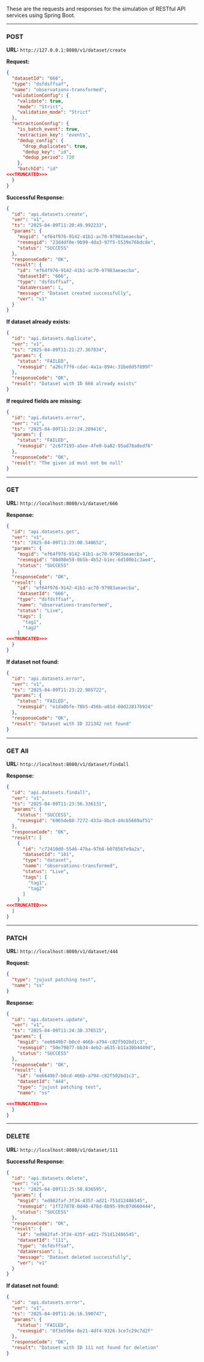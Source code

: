 
These are the requests and responses for the simulation of RESTful API services using Spring Boot.

---

### **POST**  
**URL:** `http://127.0.0.1:8080/v1/dataset/create`  

**Request:**
```json
{
  "datasetId": "666",
  "type": "dsfdsffsaf",
  "name": "observations-transformed",
  "validationConfig": {
    "validate": true,
    "mode": "Strict",
    "validation_mode": "Strict"
  },
  "extractionConfig": {
    "is_batch_event": true,
    "extraction_key": "events",
    "dedup_config": {
      "drop_duplicates": true,
      "dedup_key": "id",
      "dedup_period": 720
    },
    "batchId": "id"
<<<TRUNCATED>>>
  }
}
```

**Successful Response:**
```json
{
  "id": "api.datasets.create",
  "ver": "v1",
  "ts": "2025-04-09T11:20:49.992233",
  "params": {
    "msgid": "ef64f976-9142-41b1-ac70-97983aeaecba",
    "resmsgid": "23d4df0e-9b99-4da3-97f5-5539e76bdc8e",
    "status": "SUCCESS"
  },
  "responseCode": "OK",
  "result": {
    "id": "ef64f976-9142-41b1-ac70-97983aeaecba",
    "datasetId": "666",
    "type": "dsfdsffsaf",
    "dataVersion": 1,
    "message": "Dataset created successfully",
    "ver": "v1"
  }
}
```

**If dataset already exists:**
```json
{
  "id": "api.datasets.duplicate",
  "ver": "v1",
  "ts": "2025-04-09T11:21:27.367834",
  "params": {
    "status": "FAILED",
    "resmsgid": "a26cf7f6-cdac-4a1a-894c-31be0d5f899f"
  },
  "responseCode": "OK",
  "result": "Dataset with ID 666 already exists"
}
```

**If required fields are missing:**
```json
{
  "id": "api.datasets.error",
  "ver": "v1",
  "ts": "2025-04-09T11:22:24.289416",
  "params": {
    "status": "FAILED",
    "resmsgid": "2c677193-a5ee-4fe0-ba82-95ad78a8edf6"
  },
  "responseCode": "OK",
  "result": "The given id must not be null"
}
```

---

### **GET**  
**URL:** `http://localhost:8080/v1/dataset/666`  

**Response:**
```json
{
  "id": "api.datasets.get",
  "ver": "v1",
  "ts": "2025-04-09T11:23:00.540652",
  "params": {
    "msgid": "ef64f976-9142-41b1-ac70-97983aeaecba",
    "resmsgid": "08d08e59-0b5b-4b52-b1ec-6d100b1c3ae4",
    "status": "SUCCESS"
  },
  "responseCode": "OK",
  "result": {
    "id": "ef64f976-9142-41b1-ac70-97983aeaecba",
    "datasetId": "666",
    "type": "dsfdsffsaf",
    "name": "observations-transformed",
    "status": "Live",
    "tags": [
      "tag1",
      "tag2"
    ]
<<<TRUNCATED>>>
  }
}
```

**If dataset not found:**
```json
{
  "id": "api.datasets.error",
  "ver": "v1",
  "ts": "2025-04-09T11:23:22.985722",
  "params": {
    "status": "FAILED",
    "resmsgid": "e1da0bfe-78b5-456b-a81d-60d22817b924"
  },
  "responseCode": "OK",
  "result": "Dataset with ID 321342 not found"
}
```

---

### **GET All**  
**URL:** `http://localhost:8080/v1/dataset/findall`  

**Response:**
```json
{
  "id": "api.datasets.findall",
  "ver": "v1",
  "ts": "2025-04-09T11:23:56.336131",
  "params": {
    "status": "SUCCESS",
    "resmsgid": "6965de88-7272-433a-8bc0-d4cb5669af51"
  },
  "responseCode": "OK",
  "result": [
    {
      "id": "c72410d0-5546-47ba-97b8-b078567e9a2a",
      "datasetId": "101",
      "type": "dataset",
      "name": "observations-transformed",
      "status": "Live",
      "tags": [
        "tag1",
        "tag2"
      ]
    }
<<<TRUNCATED>>>
  ]
}
```

---

### **PATCH**  
**URL:** `http://localhost:8080/v1/dataset/444`  

**Request:**
```json
{
  "type": "jujust patching test",
  "name": "ss"
}
```

**Response:**
```json
{
  "id": "api.datasets.update",
  "ver": "v1",
  "ts": "2025-04-09T11:24:30.376515",
  "params": {
    "msgid": "ee6649b7-b0cd-466b-a794-c82f502bd1c3",
    "resmsgid": "50e79877-bb34-4eb2-a635-b11a30b4449d",
    "status": "SUCCESS"
  },
  "responseCode": "OK",
  "result": {
    "id": "ee6649b7-b0cd-466b-a794-c82f502bd1c3",
    "datasetId": "444",
    "type": "jujust patching test",
    "name": "ss"

<<<TRUNCATED>>>
  }
}
```

---

### **DELETE**  
**URL:** `http://localhost:8080/v1/dataset/111`  

**Successful Response:**
```json
{
  "id": "api.datasets.delete",
  "ver": "v1",
  "ts": "2025-04-09T11:25:50.836595",
  "params": {
    "msgid": "ed982faf-3f34-435f-ad21-751d12486545",
    "resmsgid": "1f727878-0d40-478d-8b95-99c07d660444",
    "status": "SUCCESS"
  },
  "responseCode": "OK",
  "result": {
    "id": "ed982faf-3f34-435f-ad21-751d12486545",
    "datasetId": "111",
    "type": "dsfdsffsaf",
    "dataVersion": 1,
    "message": "Dataset deleted successfully",
    "ver": "v1"
  }
}
```

**If dataset not found:**
```json
{
  "id": "api.datasets.error",
  "ver": "v1",
  "ts": "2025-04-09T11:26:16.590747",
  "params": {
    "status": "FAILED",
    "resmsgid": "8f3e596e-8e21-4df4-9326-3ce7c29c7d2f"
  },
  "responseCode": "OK",
  "result": "Dataset with ID 111 not found for deletion"
}
```


